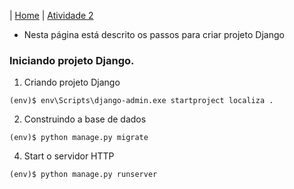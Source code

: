 |  [Home](/README.md)  |  [Atividade 2](/doc/atv2.md)

*  Nesta página está descrito os passos para criar projeto Django

### Iniciando projeto Django.
1. Criando projeto Django
```
(env)$ env\Scripts\django-admin.exe startproject localiza .
```
2. Construindo a base de dados
```
(env)$ python manage.py migrate
```
4. Start o servidor HTTP
```
(env)$ python manage.py runserver
```
